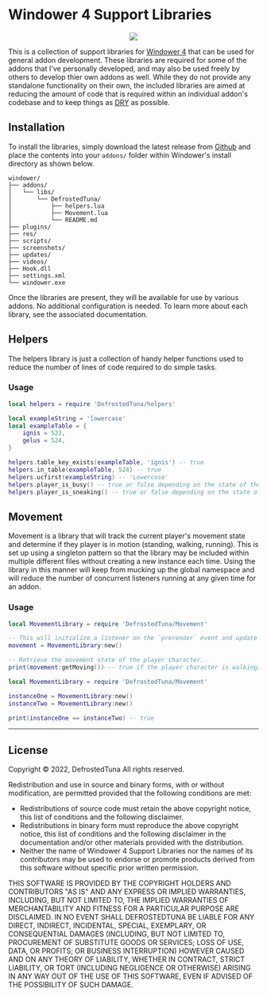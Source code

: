 # Windower 4 Support Libraries

<p align="center">
  <a href="https://github.com/DefrostedTuna/ffxi-windower-4-support-libraries/releases">
    <img src="https://img.shields.io/github/v/release/DefrostedTuna/ffxi-windower-4-support-libraries?label=Stable&sort=semver&logo=github&style=flat-square">
  </a>
</p>

This is a collection of support libraries for [Windower 4](https://www.windower.net/) that can be used for general addon development. These libraries are required for some of the addons that I've personally developed, and may also be used freely by others to develop thier own addons as well. While they do not provide any standalone functionality on their own, the included libraries are aimed at reducing the amount of code that is required within an individual addon's codebase and to keep things as [DRY](https://en.wikipedia.org/wiki/Don%27t_repeat_yourself) as possible.

## Installation

To install the libraries, simply download the latest release from [Github](https://github.com/DefrostedTuna/ffxi-windower-4-support-libraries/releases) and place the contents into your `addons/` folder within Windower's install directory as shown below.

```
windower/
├── addons/
│   └── libs/
│       └── DefrostedTuna/
│           ├── helpers.lua
│           ├── Movement.lua
│           └── README.md
├── plugins/
├── res/
├── scripts/
├── screenshots/
├── updates/
├── videos/
├── Hook.dll
├── settings.xml
└── windower.exe
```

Once the libraries are present, they will be available for use by various addons. No additional configuration is needed. To learn more about each library, see the associated documentation.

## Helpers

The helpers library is just a collection of handy helper functions used to reduce the number of lines of code required to do simple tasks.

### Usage

```lua
local helpers = require 'DefrostedTuna/helpers'

local exampleString = 'lowercase'
local exampleTable = {
    ignis = 523,
    gelus = 524,
}

helpers.table_key_exists(exampleTable, 'ignis') -- true
helpers.in_table(exampleTable, 524) -- true
helpers.ucfirst(exampleString) -- 'Lowercase'
helpers.player_is_busy() -- true or false depending on the state of the player character
helpers.player_is_sneaking() -- true or false depending on the state of the player character
```

## Movement

Movement is a library that will track the current player's movement state and determine if they player is in motion (standing, walking, running). This is set up using a singleton pattern so that the library may be included within multiple different files without creating a new instance each time. Using the library in this manner will keep from mucking up the global namespace and will reduce the number of concurrent listeners running at any given time for an addon.

### Usage

```lua
local MovementLibrary = require 'DefrostedTuna/Movement'

-- This will initialize a listener on the `prerender` event and update the player character's movement state accordingly.
movement = MovementLibrary:new()

-- Retrieve the movement state of the player character.
print(movement:getMoving()) -- true if the player character is walking/running, false if they are standing still.
```

```lua
local MovementLibrary = require 'DefrostedTuna/Movement'

instanceOne = MovementLibrary:new()
instanceTwo = MovementLibrary:new()

print(instanceOne == instanceTwo) -- true
```

---

## License

Copyright © 2022, DefrostedTuna
All rights reserved.

Redistribution and use in source and binary forms, with or without modification, are permitted provided that the following conditions are met:

* Redistributions of source code must retain the above copyright notice, this list of conditions and the following disclaimer.
* Redistributions in binary form must reproduce the above copyright notice, this list of conditions and the following disclaimer in the documentation and/or other materials provided with the distribution.
* Neither the name of Windower 4 Support Libraries nor the names of its contributors may be used to endorse or promote products derived from this software without specific prior written permission.

THIS SOFTWARE IS PROVIDED BY THE COPYRIGHT HOLDERS AND CONTRIBUTORS "AS IS" AND ANY EXPRESS OR IMPLIED WARRANTIES, INCLUDING, BUT NOT LIMITED TO, THE IMPLIED WARRANTIES OF MERCHANTABILITY AND FITNESS FOR A PARTICULAR PURPOSE ARE DISCLAIMED. IN NO EVENT SHALL DEFROSTEDTUNA BE LIABLE FOR ANY DIRECT, INDIRECT, INCIDENTAL, SPECIAL, EXEMPLARY, OR CONSEQUENTIAL DAMAGES (INCLUDING, BUT NOT LIMITED TO, PROCUREMENT OF SUBSTITUTE GOODS OR SERVICES; LOSS OF USE, DATA, OR PROFITS; OR BUSINESS INTERRUPTION) HOWEVER CAUSED AND ON ANY THEORY OF LIABILITY, WHETHER IN CONTRACT, STRICT LIABILITY, OR TORT (INCLUDING NEGLIGENCE OR OTHERWISE) ARISING IN ANY WAY OUT OF THE USE OF THIS SOFTWARE, EVEN IF ADVISED OF THE POSSIBILITY OF SUCH DAMAGE.